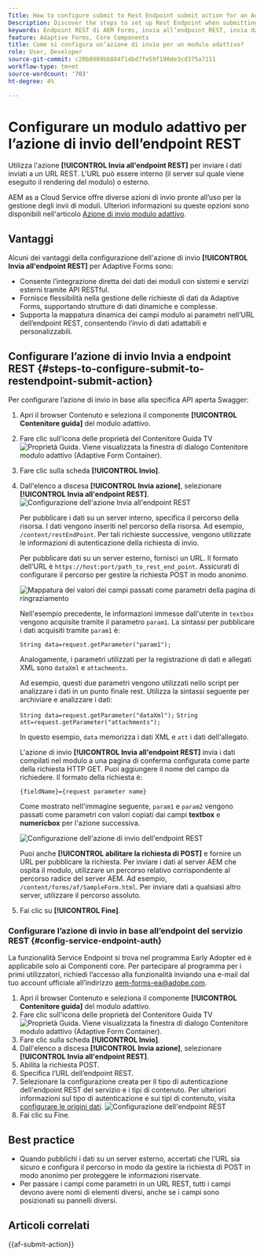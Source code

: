 ```yaml
---
Title: How to configure submit to Rest Endpoint submit action for an Adaptive Form?
Description: Discover the steps to set up Rest Endpoint when submitting an Adaptive Form.
keywords: Endpoint REST di AEM Forms, invia all’endpoint REST, invia dati all’URL REST, configura azione endpoint REST
feature: Adaptive Forms, Core Components
title: Come si configura un’azione di invio per un modulo adattivo?
role: User, Developer
source-git-commit: c20b8909bb884f14bd7fe59f190de3cd375a7111
workflow-type: tm+mt
source-wordcount: '703'
ht-degree: 4%

---
```


# Configurare un modulo adattivo per l’azione di invio dell’endpoint REST

Utilizza l&#39;azione **[!UICONTROL Invia all&#39;endpoint REST]** per inviare i dati inviati a un URL REST. L’URL può essere interno (il server sul quale viene eseguito il rendering del modulo) o esterno.

AEM as a Cloud Service offre diverse azioni di invio pronte all’uso per la gestione degli invii di moduli. Ulteriori informazioni su queste opzioni sono disponibili nell&#39;articolo [Azione di invio modulo adattivo](/help/forms/configure-submit-actions-core-components.md).

## Vantaggi

Alcuni dei vantaggi della configurazione dell&#39;azione di invio **[!UICONTROL Invia all&#39;endpoint REST]** per Adaptive Forms sono:

* Consente l’integrazione diretta dei dati dei moduli con sistemi e servizi esterni tramite API RESTful.
* Fornisce flessibilità nella gestione delle richieste di dati da Adaptive Forms, supportando strutture di dati dinamiche e complesse.
* Supporta la mappatura dinamica dei campi modulo ai parametri nell’URL dell’endpoint REST, consentendo l’invio di dati adattabili e personalizzabili.


## Configurare l’azione di invio Invia a endpoint REST {#steps-to-configure-submit-to-restendpoint-submit-action}

Per configurare l’azione di invio in base alla specifica API aperta Swagger:

1. Apri il browser Contenuto e seleziona il componente **[!UICONTROL Contenitore guida]** del modulo adattivo.
1. Fare clic sull&#39;icona delle proprietà del Contenitore Guida TV ![Proprietà Guida](/help/forms/assets/configure-icon.svg). Viene visualizzata la finestra di dialogo Contenitore modulo adattivo (Adaptive Form Container).
1. Fare clic sulla scheda **[!UICONTROL Invio]**.
1. Dall&#39;elenco a discesa **[!UICONTROL Invia azione]**, selezionare **[!UICONTROL Invia all&#39;endpoint REST]**.
   ![Configurazione dell&#39;azione Invia all&#39;endpoint REST](/help/forms/assets/submit-action-restendpoint.png)

   Per pubblicare i dati su un server interno, specifica il percorso della risorsa. I dati vengono inseriti nel percorso della risorsa. Ad esempio, `/content/restEndPoint`. Per tali richieste successive, vengono utilizzate le informazioni di autenticazione della richiesta di invio.

   Per pubblicare dati su un server esterno, fornisci un URL. Il formato dell&#39;URL è `https://host:port/path_to_rest_end_point`. Assicurati di configurare il percorso per gestire la richiesta POST in modo anonimo.

   ![Mappatura dei valori dei campi passati come parametri della pagina di ringraziamento](assets/post-enabled-actionconfig.png)

   Nell&#39;esempio precedente, le informazioni immesse dall&#39;utente in `textbox` vengono acquisite tramite il parametro `param1`. La sintassi per pubblicare i dati acquisiti tramite `param1` è:

   `String data=request.getParameter("param1");`

   Analogamente, i parametri utilizzati per la registrazione di dati e allegati XML sono `dataXml` e `attachments`.

   Ad esempio, questi due parametri vengono utilizzati nello script per analizzare i dati in un punto finale rest. Utilizza la sintassi seguente per archiviare e analizzare i dati:

   `String data=request.getParameter("dataXml");`
   `String att=request.getParameter("attachments");`

   In questo esempio, `data` memorizza i dati XML e `att` i dati dell&#39;allegato.

   L&#39;azione di invio **[!UICONTROL Invia all&#39;endpoint REST]** invia i dati compilati nel modulo a una pagina di conferma configurata come parte della richiesta HTTP GET. Puoi aggiungere il nome del campo da richiedere. Il formato della richiesta è:

   `{fieldName}={request parameter name}`

   Come mostrato nell&#39;immagine seguente, `param1` e `param2` vengono passati come parametri con valori copiati dai campi **textbox** e **numericbox** per l&#39;azione successiva.

   ![Configurazione dell&#39;azione di invio dell&#39;endpoint REST](assets/action-config.png)

   Puoi anche **[!UICONTROL abilitare la richiesta di POST]** e fornire un URL per pubblicare la richiesta. Per inviare i dati al server AEM che ospita il modulo, utilizzare un percorso relativo corrispondente al percorso radice del server AEM. Ad esempio, `/content/forms/af/SampleForm.html`. Per inviare dati a qualsiasi altro server, utilizzare il percorso assoluto.

1. Fai clic su **[!UICONTROL Fine]**.

### Configurare l’azione di invio in base all’endpoint del servizio REST {#config-service-endpoint-auth}

<span class="preview"> La funzionalità Service Endpoint si trova nel programma Early Adopter ed è applicabile solo ai Componenti core. Per partecipare al programma per i primi utilizzatori, richiedi l’accesso alla funzionalità inviando una e-mail dal tuo account ufficiale all’indirizzo aem-forms-ea@adobe.com. </span>

1. Apri il browser Contenuto e seleziona il componente **[!UICONTROL Contenitore guida]** del modulo adattivo.
1. Fare clic sull&#39;icona delle proprietà del Contenitore Guida TV ![Proprietà Guida](/help/forms/assets/configure-icon.svg). Viene visualizzata la finestra di dialogo Contenitore modulo adattivo (Adaptive Form Container).
1. Fare clic sulla scheda **[!UICONTROL Invio]**.
1. Dall&#39;elenco a discesa **[!UICONTROL Invia azione]**, selezionare **[!UICONTROL Invia all&#39;endpoint REST]**.
1. Abilita la richiesta POST.
1. Specifica l’URL dell’endpoint REST.
1. Selezionare la configurazione creata per il tipo di autenticazione dell&#39;endpoint REST del servizio e i tipi di contenuto. Per ulteriori informazioni sul tipo di autenticazione e sui tipi di contenuto, visita [configurare le origini dati](/help/forms/configure-data-sources.md#configure-restful-services-using-service-endpoint-configure-restful-services-service-endpoint).
   ![Configurazione dell&#39;endpoint REST](assets/rest-service-endpoint-config.png)
1. Fai clic su Fine.

## Best practice

* Quando pubblichi i dati su un server esterno, accertati che l’URL sia sicuro e configura il percorso in modo da gestire la richiesta di POST in modo anonimo per proteggere le informazioni riservate.
* Per passare i campi come parametri in un URL REST, tutti i campi devono avere nomi di elementi diversi, anche se i campi sono posizionati su pannelli diversi.

## Articoli correlati

{{af-submit-action}}
